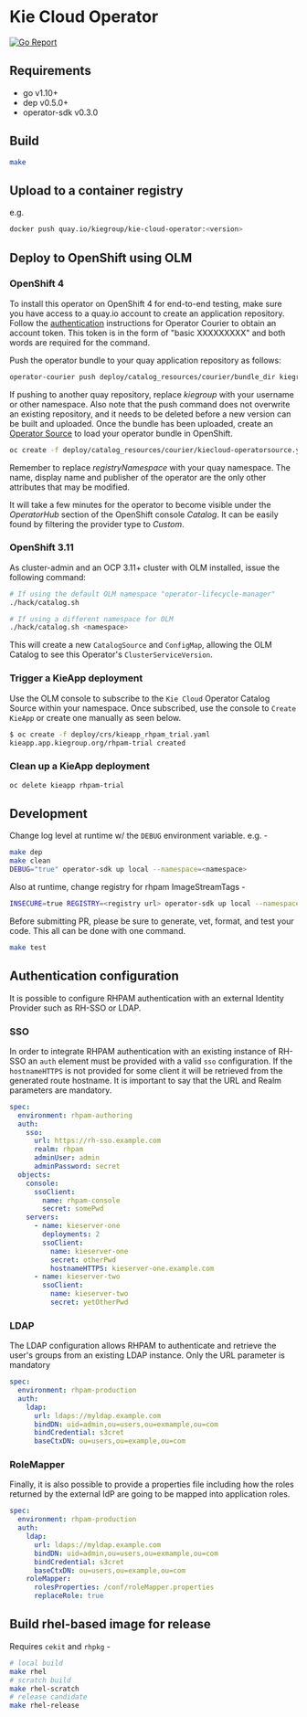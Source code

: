# Kie Cloud Operator

[![Go Report](https://goreportcard.com/badge/github.com/kiegroup/kie-cloud-operator)](https://goreportcard.com/report/github.com/kiegroup/kie-cloud-operator)

## Requirements

- go v1.10+
- dep v0.5.0+
- operator-sdk v0.3.0

## Build

```bash
make
```

## Upload to a container registry

e.g.

```bash
docker push quay.io/kiegroup/kie-cloud-operator:<version>
```

## Deploy to OpenShift using OLM

### OpenShift 4

To install this operator on OpenShift 4 for end-to-end testing, make sure you have access to a quay.io account to create an application repository. Follow the [authentication](https://github.com/operator-framework/operator-courier/#authentication) instructions for Operator Courier to obtain an account token. This token is in the form of "basic XXXXXXXXX" and both words are required for the command.

Push the operator bundle to your quay application repository as follows:

```bash
operator-courier push deploy/catalog_resources/courier/bundle_dir kiegroup kiecloud-operator 1.0.0 "basic XXXXXXXXX"
```

If pushing to another quay repository, replace _kiegroup_ with your username or other namespace. Also note that the push command does not overwrite an existing repository, and it needs to be deleted before a new version can be built and uploaded. Once the bundle has been uploaded, create an [Operator Source](https://github.com/operator-framework/community-operators/blob/master/docs/testing-operators.md#linking-the-quay-application-repository-to-your-openshift-40-cluster) to load your operator bundle in OpenShift.

```bash
oc create -f deploy/catalog_resources/courier/kiecloud-operatorsource.yaml
```

Remember to replace _registryNamespace_ with your quay namespace. The name, display name and publisher of the operator are the only other attributes that may be modified.

It will take a few minutes for the operator to become visible under the _OperatorHub_ section of the OpenShift console _Catalog_. It can be easily found by filtering the provider type to _Custom_.

### OpenShift 3.11

As cluster-admin and an OCP 3.11+ cluster with OLM installed, issue the following command:

```bash
# If using the default OLM namespace "operator-lifecycle-manager"
./hack/catalog.sh

# If using a different namespace for OLM
./hack/catalog.sh <namespace>
```

This will create a new `CatalogSource` and `ConfigMap`, allowing the OLM Catalog to see this Operator's `ClusterServiceVersion`.

### Trigger a KieApp deployment

Use the OLM console to subscribe to the `Kie Cloud` Operator Catalog Source within your namespace. Once subscribed, use the console to `Create KieApp` or create one manually as seen below.

```bash
$ oc create -f deploy/crs/kieapp_rhpam_trial.yaml
kieapp.app.kiegroup.org/rhpam-trial created
```

### Clean up a KieApp deployment

```bash
oc delete kieapp rhpam-trial
```

## Development

Change log level at runtime w/ the `DEBUG` environment variable. e.g. -

```bash
make dep
make clean
DEBUG="true" operator-sdk up local --namespace=<namespace>
```

Also at runtime, change registry for rhpam ImageStreamTags -

```bash
INSECURE=true REGISTRY=<registry url> operator-sdk up local --namespace=<namespace>
```

Before submitting PR, please be sure to generate, vet, format, and test your code. This all can be done with one command.

```bash
make test
```

## Authentication configuration

It is possible to configure RHPAM authentication with an external Identity Provider such as RH-SSO or LDAP.

### SSO

In order to integrate RHPAM authentication with an existing instance of RH-SSO an `auth` element must be provided with a valid `sso` configuration. If the `hostnameHTTPS` is not provided for some client it will be retrieved from the generated route hostname. It is important to say that the URL and Realm parameters are mandatory.

```yaml
spec:
  environment: rhpam-authoring
  auth:
    sso:
      url: https://rh-sso.example.com
      realm: rhpam
      adminUser: admin
      adminPassword: secret
  objects:
    console:
      ssoClient:
        name: rhpam-console
        secret: somePwd
    servers:
      - name: kieserver-one
        deployments: 2
        ssoClient:
          name: kieserver-one
          secret: otherPwd
          hostnameHTTPS: kieserver-one.example.com
      - name: kieserver-two
        ssoClient:
          name: kieserver-two
          secret: yetOtherPwd
```

### LDAP

The LDAP configuration allows RHPAM to authenticate and retrieve the user's groups from an existing LDAP instance. Only the URL parameter is mandatory

```yaml
spec:
  environment: rhpam-production
  auth:
    ldap:
      url: ldaps://myldap.example.com
      bindDN: uid=admin,ou=users,ou=exmample,ou=com
      bindCredential: s3cret
      baseCtxDN: ou=users,ou=example,ou=com
```

### RoleMapper

Finally, it is also possible to provide a properties file including how the roles returned by the external IdP are going to be mapped into application roles.

```yaml
spec:
  environment: rhpam-production
  auth:
    ldap:
      url: ldaps://myldap.example.com
      bindDN: uid=admin,ou=users,ou=exmample,ou=com
      bindCredential: s3cret
      baseCtxDN: ou=users,ou=example,ou=com
    roleMapper:
      rolesProperties: /conf/roleMapper.properties
      replaceRole: true
```

## Build rhel-based image for release

Requires `cekit` and `rhpkg` -

```bash
# local build
make rhel
# scratch build
make rhel-scratch
# release candidate
make rhel-release
```
